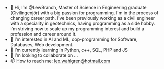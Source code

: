 - 👋 Hi, I’m @LewBranch, Master of Science in Engineering graduate (Civilingenjör) with a big passion for programming. I'm in the process of changing career path. I've been previously working as a civil engineer with a speciality in geotechnics, having programming as a side hobby. I'm striving now to scale up my programming interest and build a profession and career around it.
- 👀 I’m interested in AI and ML, oop-programming for Software, Databases, Web development. 
- 🌱 I’m currently learning in Python, c++, SQL, PHP and JS
- 💞️ I’m looking to collaborate on ...
- 📫 How to reach me: leo.wahlgren@hotmail.com

<!---
LewBranch/LewBranch is a ✨ special ✨ repository because its `README.md` (this file) appears on your GitHub profile.
You can click the Preview link to take a look at your changes.
--->
